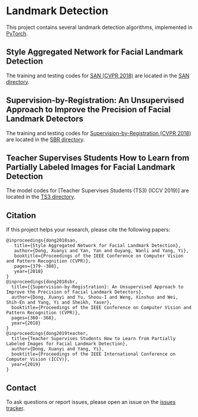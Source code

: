 # Landmark Detection

This project contains several landmark detection algorithms, implemented in [PyTorch](pytorch.org).


## Style Aggregated Network for Facial Landmark Detection

The training and testing codes for [SAN (CVPR 2018)](https://xuanyidong.com/publication/cvpr-2018-san/) are located in the [SAN directory](https://github.com/D-X-Y/landmark-detection/tree/master/SAN).


## Supervision-by-Registration: An Unsupervised Approach to Improve the Precision of Facial Landmark Detectors

The training and testing codes for [Supervision-by-Registration (CVPR 2018)](https://xuanyidong.com/publication/cvpr-2018-sbr/) are located in the [SBR directory](https://github.com/D-X-Y/landmark-detection/tree/master/SBR).

## Teacher Supervises Students How to Learn from Partially Labeled Images for Facial Landmark Detection

The model codes for [Teacher Supervises Students (TS3) (ICCV 2019)] are located in the [TS3 directory](https://github.com/D-X-Y/landmark-detection/tree/master/TS3).


## Citation
If this project helps your research, please cite the following papers:
```
@inproceedings{dong2018san,
   title={Style Aggregated Network for Facial Landmark Detection},
   author={Dong, Xuanyi and Yan, Yan and Ouyang, Wanli and Yang, Yi},
   booktitle={Proceedings of the IEEE Conference on Computer Vision and Pattern Recognition (CVPR)},
   pages={379--388},
   year={2018}
}
@inproceedings{dong2018sbr,
  title={{Supervision-by-Registration}: An Unsupervised Approach to Improve the Precision of Facial Landmark Detectors},
  author={Dong, Xuanyi and Yu, Shoou-I and Weng, Xinshuo and Wei, Shih-En and Yang, Yi and Sheikh, Yaser},
  booktitle={Proceedings of the IEEE Conference on Computer Vision and Pattern Recognition (CVPR)},
  pages={360--368},
  year={2018}
}
@inproceedings{dong2019teacher,
  title={Teacher Supervises Students How to Learn from Partially Labeled Images for Facial Landmark Detection},
  author={Dong, Xuanyi and Yang, Yi},
  booktitle={Proceedings of the IEEE International Conference on Computer Vision (ICCV)},
  year={2019}
}
```


## Contact
To ask questions or report issues, please open an issue on the [issues tracker](https://github.com/D-X-Y/landmark-detection/issues).
